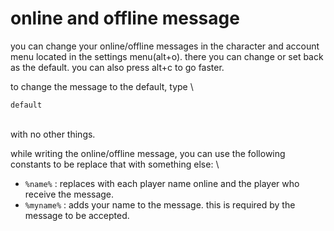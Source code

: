 # online and offline message

you can change your online/offline messages in the character and account menu located in the settings menu(alt+o). there you can change or set back as the default. you can also press alt+c to go faster.

to change the message to the default, type
\
```
default
```
\
with no other things.

while writing the online/offline message, you can use the following constants to be replace that with something else:
\

* `%name%` : replaces with each player name online and the player who receive the message.
* `%myname%` : adds your name to the message. this is required by the message to be accepted.